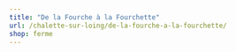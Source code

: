 ```yaml
---
title: "De la Fourche à la Fourchette"
url: /chalette-sur-loing/de-la-fourche-a-la-fourchette/
shop: ferme
---
```

